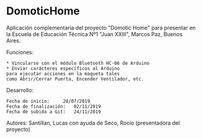 # DomoticHome

Aplicación complementaria del proyecto "Domotic Home" para presentar en la Escuela de Educación Técnica Nº1 "Juan XXIII", Marcos Paz, Buenos Aires.

Funciones:

	* Vincularse con el módulo Bluetooth HC-06 de Arduino
	* Enviar carácteres específicos al Arduino
	para ejecutar acciones en la maqueta tales 
	como Abrir/Cerrar Puerta, Encender Ventilador, etc.

Desarrollo:

	Fecha de inicio:	 20/07/2019
	Fecha de finalización:   02/11/2019
	Fecha de subida a Git:   24/11/2019

Autores: Santillan, Lucas
con ayuda de Seco, Rocío (presentadora del proyecto)
